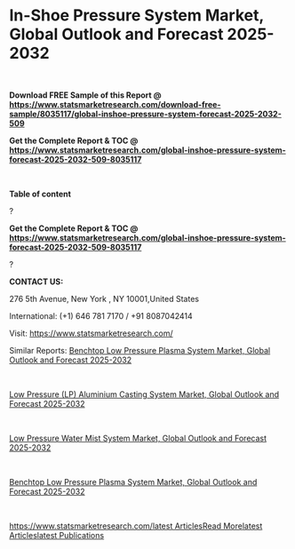 <h1>In-Shoe Pressure System Market, Global Outlook and Forecast 2025-2032</h1><br/><p><strong>Download FREE Sample of this Report @ <a href="https://www.statsmarketresearch.com/download-free-sample/8035117/global-inshoe-pressure-system-forecast-2025-2032-509">https://www.statsmarketresearch.com/download-free-sample/8035117/global-inshoe-pressure-system-forecast-2025-2032-509</a></strong></p>
 
 
 
 <div><b>Get the Complete Report & TOC @ <a href="https://www.statsmarketresearch.com/global-inshoe-pressure-system-forecast-2025-2032-509-8035117">https://www.statsmarketresearch.com/global-inshoe-pressure-system-forecast-2025-2032-509-8035117</a></b></div>
 
 
 
 <p><br />
 
 <b>Table of content</b></p>
 
 
 
 <p>? </p>
 
 
 
 <div><b>Get the Complete Report & TOC @ <a href="https://www.statsmarketresearch.com/global-inshoe-pressure-system-forecast-2025-2032-509-8035117">https://www.statsmarketresearch.com/global-inshoe-pressure-system-forecast-2025-2032-509-8035117</a></b></div>
 
 
 
 <p>? </p>
 
 
 
 <p><b>CONTACT US:</b><br />
 
 276 5th Avenue, New York , NY 10001,United States<br />
 
 International: (+1) 646 781 7170 / +91 8087042414<br />
 
 Visit: <a href="https://www.statsmarketresearch.com/">https://www.statsmarketresearch.com/</a><br />
 
 Similar Reports: <a href="https://www.statsmarketresearch.com/global-inshoe-pressure-system-forecast-2025-2032-509-8035117">Benchtop Low Pressure Plasma System Market, Global Outlook and Forecast 2025-2032</a><br />
 
 <br />
 
 <a href="https://www.statsmarketresearch.com/global-inshoe-pressure-system-forecast-2025-2032-509-8035117">Low Pressure (LP) Aluminium Casting System Market, Global Outlook and Forecast 2025-2032</a><br />
 
 <br />
 
 <a href="https://www.statsmarketresearch.com/global-inshoe-pressure-system-forecast-2025-2032-509-8035117">Low Pressure Water Mist System Market, Global Outlook and Forecast 2025-2032</a><br />
 
 <br />
 
 <a href="https://www.statsmarketresearch.com/global-inshoe-pressure-system-forecast-2025-2032-509-8035117">Benchtop Low Pressure Plasma System Market, Global Outlook and Forecast 2025-2032</a><br />
 
 <br />
 
 <a href="https://gyeongbokgung.com">https://www.statsmarketresearch.com/</a><a href="https://hallyeomaritime.com">latest Articles</a><a href="https://jingwansa.com">Read More</a><a href="https://nguoiviet.jp/">latest Articles</a><a href="https://www.intelmarketresearch.com/">latest Publications</a></p>